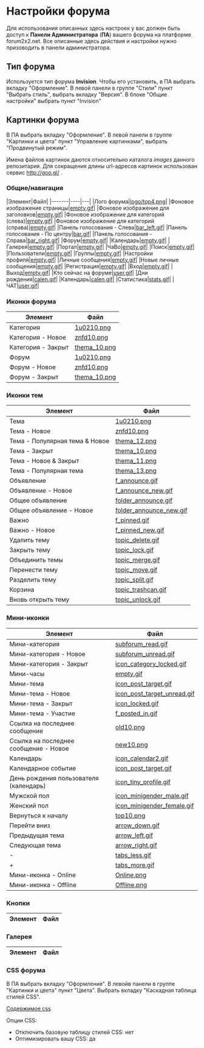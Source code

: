 # Настройки форума

Для использования описанных здесь настроек у вас должен быть доступ к **Панели Администратора** (**ПА**) вашего форума 
на платформе forum2x2.net. Все описанные здесь действия и настройки нужно призоводить в панели администратора.

## Тип форума

Используется тип форума **Invision**. Чтобы его установить, в ПА выбрать вкладку "Оформление". 
В левой панели в группе "Стили" пункт "Выбрать стиль", выбрать вкладку "Версия". 
В блоке "Общие настройки" выбрать пункт "Invision"

## Картинки форума

В ПА выбрать вкладку "Оформление". 
В левой панели в группе "Картинки и цвета" пункт "Управление картинками", выбрать "Продвинутый режим".

Имена файлов картинок даются относительно каталога *images* данного репозитария. Для сокращения длины url-адресов картинок использован сервис http://goo.gl/ . 

### Общие/навигация

|Элемент|Файл|
|-------|----|---|
|Лого форума|[logo/top4.png](http://goo.gl/DYgJSW)|
|Фоновое изображение страницы|[empty.gif](http://goo.gl/EV0NBP)|
|Фоновое изображение для заголовков|[empty.gif](http://goo.gl/EV0NBP)|
|Фоновое изображение для категорий (слева)|[empty.gif](http://goo.gl/EV0NBP)|
|Фоновое изображение для категорий (справа)|[empty.gif](http://goo.gl/EV0NBP)|
|Панель голосования - Cлева|[bar_left.gif](http://goo.gl/xVqAcC)|
|Панель голосования - По центру|[bar.gif](http://goo.gl/iNmWU9)|
|Панель голосования - Справа|[bar_right.gif](http://goo.gl/AqNBVb)|
|Форум|[empty.gif](http://goo.gl/EV0NBP)|
|Календарь|[empty.gif](http://goo.gl/EV0NBP)|
|Галерея|[empty.gif](http://goo.gl/EV0NBP)|
|Портал|[empty.gif](http://goo.gl/EV0NBP)|
|ЧаВо|[empty.gif](http://goo.gl/EV0NBP)|
|Поиск|[empty.gif](http://goo.gl/EV0NBP)|
|Пользователи|[empty.gif](http://goo.gl/EV0NBP)|
|Группы|[empty.gif](http://goo.gl/EV0NBP)|
|Настройки профиля|[empty.gif](http://goo.gl/EV0NBP)|
|Личные сообщения|[empty.gif](http://goo.gl/EV0NBP)|
|Новые личные сообщения|[empty.gif](http://goo.gl/EV0NBP)|
|Регистрация|[empty.gif](http://goo.gl/EV0NBP)|
|Вход|[empty.gif](http://goo.gl/EV0NBP)|
|Выход|[empty.gif](http://goo.gl/EV0NBP)|
|Кто сейчас на форуме|[user.gif](http://goo.gl/SldGNB)|
|Дни рождения|[calen.gif](http://goo.gl/M8erQk)|
|Календарь|[calen.gif](http://goo.gl/M8erQk)|
|Статистика|[stats.gif](http://goo.gl/tCg4GM)|
|ЧАТ|[user.gif](http://goo.gl/SldGNB)|

### Иконки форума

|Элемент|Файл|
|-------|----|
|Категория|[1u0210.png](http://goo.gl/R8TkeH)|
|Категория - Новое|[znfd10.png](http://goo.gl/v67FUP)|
|Категория - Закрыт|[thema_10.png](http://goo.gl/Xwra3K)|
|Форум|[1u0210.png](http://goo.gl/R8TkeH)|
|Форум - Новое|[znfd10.png](http://goo.gl/v67FUP)|
|Форум - Закрыт|[thema_10.png](http://goo.gl/Xwra3K)|


### Иконки тем

|Элемент|Файл|
|-------|----|
|Тема|[1u0210.png](http://goo.gl/R8TkeH)|
|Тема - Новое|[znfd10.png](http://goo.gl/v67FUP)|
|Тема - Популярная тема & Новое|[thema_12.png](http://goo.gl/wOJRKE)|
|Тема - Закрыт|[thema_10.png](http://goo.gl/Xwra3K)|
|Тема - Новое & Закрыт|[thema_11.png](http://goo.gl/IvBjBH)|
|Тема - Популярная тема|[thema_13.png](http://goo.gl/CLRFWl)|
|Объявление|[f_announce.gif](https://raw.githubusercontent.com/clan-wot/forum2x2.net/master/images/f_announce.gif)|
|Объявление - Новое|[f_announce_new.gif](https://raw.githubusercontent.com/clan-wot/forum2x2.net/master/images/f_announce_new.gif)|
|Общее объявление|[folder_announce.gif](https://raw.githubusercontent.com/clan-wot/forum2x2.net/master/images/folder_announce.gif)|
|Общее объявление - Новое|[folder_announce_new.gif](http://goo.gl/wwfqPE)|
|Важно|[f_pinned.gif](https://raw.githubusercontent.com/clan-wot/forum2x2.net/master/images/f_pinned.gif)|
|Важно - Новое|[f_pinned_new.gif](https://raw.githubusercontent.com/clan-wot/forum2x2.net/master/images/f_pinned_new.gif)|
|Удалить тему|[topic_delete.gif](https://raw.githubusercontent.com/clan-wot/forum2x2.net/master/images/topic_delete.gif)|
|Закрыть тему|[topic_lock.gif](https://raw.githubusercontent.com/clan-wot/forum2x2.net/master/images/topic_lock.gif)|
|Объединить темы|[topic_merge.gif](https://raw.githubusercontent.com/clan-wot/forum2x2.net/master/images/topic_merge.gif)|
|Перенести тему|[topic_move.gif](https://raw.githubusercontent.com/clan-wot/forum2x2.net/master/images/topic_move.gif)|
|Разделить тему|[topic_split.gif](https://raw.githubusercontent.com/clan-wot/forum2x2.net/master/images/topic_split.gif)|
|Корзина|[topic_trashcan.gif](https://raw.githubusercontent.com/clan-wot/forum2x2.net/master/images/topic_trashcan.gif)|
|Вновь открыть тему|[topic_unlock.gif](https://raw.githubusercontent.com/clan-wot/forum2x2.net/master/images/topic_unlock.gif)|

### Мини-иконки

|Элемент|Файл|
|-------|----|
|Мини-категория|[subforum_read.gif](https://raw.githubusercontent.com/clan-wot/forum2x2.net/master/images/subforum_read.gif)|
|Мини-категория - Новое|[subforum_unread.gif](https://raw.githubusercontent.com/clan-wot/forum2x2.net/master/images/subforum_unread.gif)|
|Мини-категория - Закрыт|[icon_category_locked.gif](http://goo.gl/JumtS6)|
|Мини-часы|[empty.gif](http://goo.gl/EV0NBP)|
|Мини-тема|[icon_post_target.gif](http://raw.githubusercontent.com/clan-wot/forum2x2.net/master/images/icon_post_target.gif)|
|Мини-тема - Новое|[icon_post_target_unread.gif](http://goo.gl/QVPNml)|
|Мини-тема - Закрыт|[icon_locked.gif](http://raw.githubusercontent.com/clan-wot/forum2x2.net/master/images/icon_locked.gif)|
|Мини-тема - Участие|[f_posted_in.gif](http://raw.githubusercontent.com/clan-wot/forum2x2.net/master/images/f_posted_in.gif)|
|Ссылка на последнее сообщение|[old10.png](http://raw.githubusercontent.com/clan-wot/forum2x2.net/master/images/old10.png)|
|Ссылка на последнее сообщение - Новое|[new10.png](http://raw.githubusercontent.com/clan-wot/forum2x2.net/master/images/new10.png)|
|Календарь|[icon_calendar2.gif](http://raw.githubusercontent.com/clan-wot/forum2x2.net/master/images/icon_calendar2.gif)|
|Календарное событие|[icon_post_target.gif](http://raw.githubusercontent.com/clan-wot/forum2x2.net/master/images/icon_post_target.gif)|
|День рождения пользователя (календарь)|[icon_tiny_profile.gif](http://goo.gl/vGDDmw)|
|Мужской пол|[icon_minigender_male.gif](http://goo.gl/C9ohge)|
|Женский пол|[icon_minigender_female.gif](http://goo.gl/VglTs0)|
|Вернуться к началу|[top10.png](http://raw.githubusercontent.com/clan-wot/forum2x2.net/master/images/top10.png)|
|Перейти вниз|[arrow_down.gif](http://raw.githubusercontent.com/clan-wot/forum2x2.net/master/images/arrow_down.gif)|
|Предыдущая тема|[arrow_left.gif](http://raw.githubusercontent.com/clan-wot/forum2x2.net/master/images/arrow_left.gif)|
|Следующая тема|[arrow_right.gif](http://raw.githubusercontent.com/clan-wot/forum2x2.net/master/images/arrow_right.gif)|
|-|[tabs_less.gif](http://raw.githubusercontent.com/clan-wot/forum2x2.net/master/images/tabs_less.gif)|
|+|[tabs_more.gif](http://raw.githubusercontent.com/clan-wot/forum2x2.net/master/images/tabs_more.gif)|
|Мини-иконка - Online|[Online.png](http://raw.githubusercontent.com/clan-wot/forum2x2.net/master/images/Online.png)|
|Мини-иконка - Offline|[Offline.png](http://raw.githubusercontent.com/clan-wot/forum2x2.net/master/images/Offline.png)|


### Кнопки

|Элемент|Файл|
|-------|----|

### Галерея

|Элемент|Файл|
|-------|----|

### CSS форума

В ПА выбрать вкладку "Оформление". В левойв панели в группе "Картинки и цвета" пункт "Цвета". Выбрать вкладку "Каскадная таблица стилей CSS".

[Содержимое css](https://github.com/clan-wot/forum2x2.net/blob/master/forum.css)

Опции CSS:

- Отключить базовую таблицу стилей CSS: нет
- Оптимизировать вашу CSS: да
